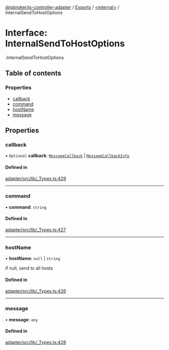 [@iobroker/js-controller-adapter](../README.md) / [Exports](../modules.md) / [<internal\>](../modules/internal_.md) / InternalSendToHostOptions

# Interface: InternalSendToHostOptions

[<internal>](../modules/internal_.md).InternalSendToHostOptions

## Table of contents

### Properties

- [callback](internal_.InternalSendToHostOptions.md#callback)
- [command](internal_.InternalSendToHostOptions.md#command)
- [hostName](internal_.InternalSendToHostOptions.md#hostname)
- [message](internal_.InternalSendToHostOptions.md#message)

## Properties

### callback

• `Optional` **callback**: [`MessageCallback`](../modules/internal_.md#messagecallback) \| [`MessageCallbackInfo`](internal_.MessageCallbackInfo.md)

#### Defined in

[adapter/src/lib/_Types.ts:429](https://github.com/ioBroker/ioBroker.js-controller/blob/4361085b/packages/adapter/src/lib/_Types.ts#L429)

___

### command

• **command**: `string`

#### Defined in

[adapter/src/lib/_Types.ts:427](https://github.com/ioBroker/ioBroker.js-controller/blob/4361085b/packages/adapter/src/lib/_Types.ts#L427)

___

### hostName

• **hostName**: ``null`` \| `string`

if null, send to all hosts

#### Defined in

[adapter/src/lib/_Types.ts:426](https://github.com/ioBroker/ioBroker.js-controller/blob/4361085b/packages/adapter/src/lib/_Types.ts#L426)

___

### message

• **message**: `any`

#### Defined in

[adapter/src/lib/_Types.ts:428](https://github.com/ioBroker/ioBroker.js-controller/blob/4361085b/packages/adapter/src/lib/_Types.ts#L428)
